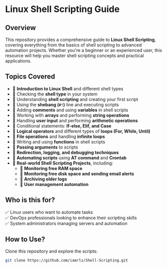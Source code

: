# **Linux Shell Scripting Guide**  

## **Overview**  
This repository provides a comprehensive guide to **Linux Shell Scripting**, covering everything from the basics of shell scripting to advanced automation projects. Whether you're a beginner or an experienced user, this resource will help you master shell scripting concepts and practical applications.  

## **Topics Covered**  

- 📌 **Introduction to Linux Shell** and different shell types  
- 📌 Checking the **shell type** in your system  
- 📌 Understanding **shell scripting** and creating your first script  
- 📌 Using the **shebang (`#!`)** line and executing scripts  
- 📌 Adding **comments** and using **variables** in shell scripts  
- 📌 Working with **arrays** and performing **string operations**  
- 📌 Handling **user input** and performing **arithmetic operations**  
- 📌 Conditional statements: **If-else, Elif, and Case**  
- 📌 **Logical operators** and different types of **loops (For, While, Until)**  
- 📌 **File operations** and handling **infinite loops**  
- 📌 Writing and using **functions** in shell scripts  
- 📌 **Passing arguments** to scripts  
- 📌 **Redirection, logging, and debugging techniques**  
- 📌 **Automating scripts** using **AT command** and **Crontab**  
- 📌 **Real-world Shell Scripting Projects**, including:  
  - 🔹 **Monitoring free RAM space**  
  - 🔹 **Monitoring free disk space and sending email alerts**  
  - 🔹 **Archiving older logs**  
  - 🔹 **User management automation**  

## **Who is this for?**  
✅ Linux users who want to automate tasks  
✅ DevOps professionals looking to enhance their scripting skills  
✅ System administrators managing servers and automation  

## **How to Use?**  
Clone this repository and explore the scripts:  
```bash
git clone https://github.com/iamrlz/Shell-Scripting.git

